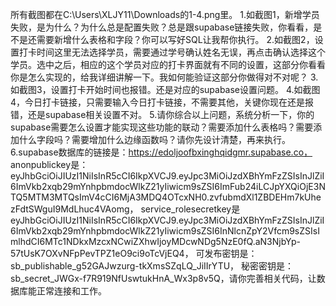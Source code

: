 所有截图都在C:\\Users\\XLJY11\\Downloads的1-4.png里。
1.如截图1，新增学员失败，是为什么？为什么总是配置失败？总是跟supabase链接失败，你看看，是不是还需要新增什么表格和字段？你可以写好SQL让我帮你执行。
2.如截图2，设置打卡时间这里无法选择学员，需要通过学号确认姓名无误，再点击确认选择这个学员。选中之后，相应的这个学员对应的打卡界面就有不同的设置，这部分你看看你是怎么实现的，给我详细讲解一下。我如何能验证这部分你做得对不对呢？
3.如截图3，设置打卡开始时间也报错。还是对应的supabase设置问题。
4.如截图4，今日打卡链接，只需要输入今日打卡链接，不需要其他，关键你现在还是报错，还是supabase相关设置不对。
5.请你综合以上问题，系统分析一下，你的supabase需要怎么设置才能实现这些功能的联动？需要添加什么表格吗？需要添加什么字段吗？需要增加什么边缘函数吗？请你先设计清楚，再来执行。
6.supabase数据库的链接是：https://edoljoofbxinghqidgmr.supabase.co，
anonpublickey是：eyJhbGciOiJIUzI1NiIsInR5cCI6IkpXVCJ9.eyJpc3MiOiJzdXBhYmFzZSIsInJlZiI6ImVkb2xqb29mYnhpbmdocWlkZ21yIiwicm9sZSI6ImFub24iLCJpYXQiOjE3NTQ5MTM3MTQsImV4cCI6MjA3MDQ4OTcxNH0.zvfubmdXl1ZBDEHm7kUhezFdtSWguI9MdLhuc4VAomg，
service_rolesecretkey是eyJhbGciOiJIUzI1NiIsInR5cCI6IkpXVCJ9.eyJpc3MiOiJzdXBhYmFzZSIsInJlZiI6ImVkb2xqb29mYnhpbmdocWlkZ21yIiwicm9sZSI6InNlcnZpY2Vfcm9sZSIsImlhdCI6MTc1NDkxMzcxNCwiZXhwIjoyMDcwNDg5NzE0fQ.aN3NjbYp-57tUsK7OXvNFpPevTPZ1eO9ci9oTcVjEQ4，
可发布密钥是：sb_publishable_g52GAJwzurg-tkXmsSZqLQ_JiIIrYTU，
秘密密钥是：sb_secret_JWGx-f7R919NfUswtukHnA_Wx3p8v5Q，请你完善相关代码，让数据库能正常连接和工作。
